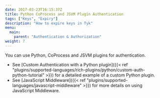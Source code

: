 ```yaml
---
date: 2017-03-23T16:15:37Z
title: Python CoProcess and JSVM Plugin Authentication
tags: ["Keys", "Expiry"]
description: "How to expire keys in Tyk"
menu:
  main:
    parent: "Authentication & Authorization"
weight: 7
---
```


You can use Python, CoProcess and JSVM plugins for authentication.

- See [Custom Authentication with a Python plugin]({{< ref "plugins/supported-languages/rich-plugins/python/custom-auth-python-tutorial" >}}) for a detailed example of a custom Python plugin.
- See [JavaScript Middleware]({{< ref "plugins/supported-languages/javascript-middleware" >}}) for more details on using JavaScript Middleware.
